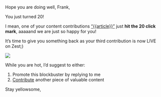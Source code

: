 Hope you are doing well, Frank,

You just turned 20!

I mean, one of your content contributions [“{{article}}”]({{domain}})
just **hit the 20 click mark**, aaaaand we are just so happy for you!

It’s time to give you something back as your third contribution is now
LIVE on Zest;)

![](https://media.giphy.com/media/jd756dIsakak0/giphy.gif)

While you are hot, I’d suggest to either:

1.  Promote this blockbuster by replying to me
2.  [Contribute](https://zest.is/contribute-content) another piece of
    valuable content

Stay yellowsome,
